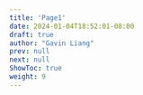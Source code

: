 ```yaml
---
title: 'Page1'
date: 2024-01-04T18:52:01-08:00
draft: true
author: "Gavin Liang"
prev: null
next: null
ShowToc: true
weight: 9
---
```

